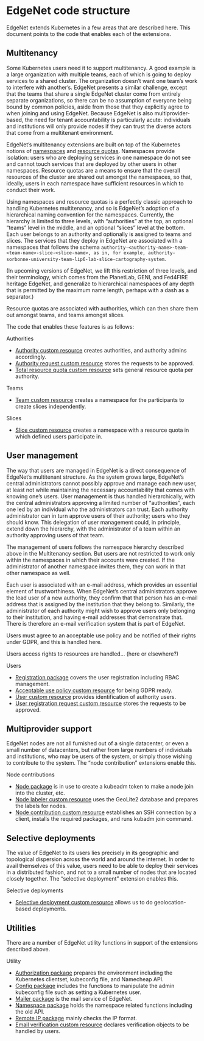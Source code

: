 # EdgeNet code structure

EdgeNet extends Kubernetes in a few areas that are described here. This document points to the code that enables each of the extensions.


## Multitenancy

Some Kubernetes users need it to support multitenancy. A good example is a large organization with multiple teams, each of which is going to deploy services to a shared cluster. The organization doesn’t want one team’s work to interfere with another’s. EdgeNet presents a similar challenge, except that the teams that share a single EdgeNet cluster come from entirely separate organizations, so there can be no assumption of everyone being bound by common policies, aside from those that they explicitly agree to when joining and using EdgeNet. Because EdgeNet is also multiprovider-based, the need for tenant accountability is particularly acute: individuals and institutions will only provide nodes if they can trust the diverse actors that come from a multitenant environment.

EdgeNet’s multitenancy extensions are built on top of the Kubernetes notions of [namespaces](https://kubernetes.io/docs/concepts/overview/working-with-objects/namespaces/) and [resource quotas](https://kubernetes.io/docs/concepts/policy/resource-quotas/). Namespaces provide isolation: users who are deploying services in one namespace do not see and cannot touch services that are deployed by other users in other namespaces. Resource quotas are a means to ensure that the overall resources of the cluster are shared out amongst the namespaces, so that, ideally, users in each namespace have sufficient resources in which to conduct their work.

Using namespaces and resource quotas is a perfectly classic approach to handling Kubernetes multitenancy, and so is EdgeNet’s adoption of a hierarchical naming convention for the namespaces. Currently, the hierarchy is limited to three levels, with “authorities” at the top, an optional “teams” level in the middle, and an optional “slices” level at the bottom. Each user belongs to an authority and optionally is assigned to teams and slices. The services that they deploy in EdgeNet are associated with a namespaces that follows the schema `authority-<authority-name>-team-<team-name>-slice-<slice-name>, as in, for example, authority-sorbonne-university-team-lip6-lab-slice-cartography-system`. 

(In upcoming versions of EdgeNet, we lift this restriction of three levels, and their terminology, which comes from the PlanetLab, GENI, and Fed4FIRE heritage EdgeNet, and generalize to hierarchical namespaces of any depth that is permitted by the maximum name length, perhaps with a dash as a separator.)

Resource quotas are associated with authorities, which can then share them out amongst teams, and teams amongst slices.

The code that enables these features is as follows:

Authorities



*   [Authority custom resource](https://github.com/EdgeNet-project/edgenet/tree/master/pkg/controller/v1alpha/authority) creates authorities, and authority admins accordingly. 
*   [Authority request custom resource](https://github.com/EdgeNet-project/edgenet/tree/master/pkg/controller/v1alpha/authorityrequest) stores the requests to be approved. 
*   [Total resource quota custom resource](https://github.com/EdgeNet-project/edgenet/tree/master/pkg/controller/v1alpha/totalresourcequota) sets general resource quota per authority. 

Teams



*   [Team custom resource](https://github.com/EdgeNet-project/edgenet/tree/master/pkg/controller/v1alpha/team) creates a namespace for the participants to create slices independently.

Slices



*   [Slice custom resource](https://github.com/EdgeNet-project/edgenet/tree/master/pkg/controller/v1alpha/slice) creates a namespace with a resource quota in which defined users participate in. 


## User management

The way that users are managed in EdgeNet is a direct consequence of EdgeNet’s multitenant structure. As the system grows large, EdgeNet’s central administrators cannot possibly approve and manage each new user, at least not while maintaining the necessary accountability that comes with knowing one’s users. User management is thus handled hierarchically, with the central administrators approving a limited number of “authorities”, each one led by an individual who the administrators can trust. Each authority administrator can in turn approve users of their authority; users who they should know. This delegation of user management could, in principle, extend down the hierarchy, with the administrator of a team within an authority approving users of that team.

The management of users follows the namespace hierarchy described above in the Multitenancy section. But users are not restricted to work only within the namespaces in which their accounts were created. If the administrator of another namespace invites them, they can work in that other namespace as well.  

Each user is associated with an e-mail address, which provides an essential element of trustworthiness. When EdgeNet’s central administrators approve the lead user of a new authority, they confirm that that person has an e-mail address that is assigned by the institution that they belong to. Similarly, the administrator of each authority might wish to approve users only belonging to their institution, and having e-mail addresses that demonstrate that. There is therefore an e-mail verification system that is part of EdgeNet.

Users must agree to an acceptable use policy and be notified of their rights under GDPR, and this is handled here.

Users access rights to resources are handled… (here or elsewhere?)

Users



*   [Registration package](https://github.com/EdgeNet-project/edgenet/tree/master/pkg/registration) covers the user registration including RBAC management. 
*   [Acceptable use policy custom resource](https://github.com/EdgeNet-project/edgenet/tree/master/pkg/controller/v1alpha/acceptableusepolicy) for being GDPR ready. 
*   [User custom resource](https://github.com/EdgeNet-project/edgenet/tree/master/pkg/controller/v1alpha/user) provides identification of authority users. 
*   [User registration request custom resource](https://github.com/EdgeNet-project/edgenet/tree/master/pkg/controller/v1alpha/userregistrationrequest) stores the requests to be approved.


## Multiprovider support

EdgeNet nodes are not all furnished out of a single datacenter, or even a small number of datacenters, but rather from large numbers of individuals and institutions, who may be users of the system, or simply those wishing to contribute to the system. The “node contribution” extensions enable this.

Node contributions



*   [Node package](https://github.com/EdgeNet-project/edgenet/tree/master/pkg/node) is in use to create a kubeadm token to make a node join into the cluster, etc.
*   [Node labeler custom resource](https://github.com/EdgeNet-project/edgenet/tree/master/pkg/controller/v1/nodelabeler) uses the GeoLite2 database and prepares the labels for nodes.
*   [Node contribution custom resource](https://github.com/EdgeNet-project/edgenet/tree/master/pkg/controller/v1alpha/nodecontribution) establishes an SSH connection by a client, installs the required packages, and runs kubadm join command. 


## Selective deployments

The value of EdgeNet to its users lies precisely in its geographic and topological dispersion across the world and around the internet. In order to avail themselves of this value, users need to be able to deploy their services in a distributed fashion, and not to a small number of nodes that are located closely together. The “selective deployment” extension enables this.

Selective deployments



*   [Selective deployment custom resource](https://github.com/EdgeNet-project/edgenet/tree/master/pkg/controller/v1alpha/selectivedeployment) allows us to do geolocation-based deployments. 


## Utilities

There are a number of EdgeNet utility functions in support of the extensions described above.

Utility



*   [Authorization package](https://github.com/EdgeNet-project/edgenet/tree/master/pkg/authorization) prepares the environment including the Kubernetes clientset, kubeconfig file, and Namecheap API.
*   [Config package](https://github.com/EdgeNet-project/edgenet/tree/master/pkg/config) includes the functions to manipulate the admin kubeconfig file such as setting a Kubernetes user.
*   [Mailer package](https://github.com/EdgeNet-project/edgenet/tree/master/pkg/mailer) is the mail service of EdgeNet.
*   [Namespace package](https://github.com/EdgeNet-project/edgenet/tree/master/pkg/namespace) holds the namespace related functions including the old API. 
*   [Remote IP package](https://github.com/EdgeNet-project/edgenet/tree/master/pkg/remoteip) mainly checks the IP format. 
*   [Email verification custom resource](https://github.com/EdgeNet-project/edgenet/tree/master/pkg/controller/v1alpha/emailverification) declares verification objects to be handled by users. 
